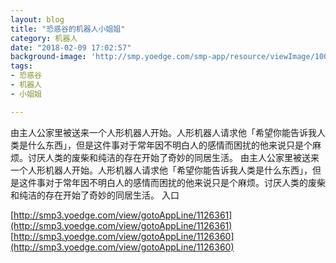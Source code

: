 ```yaml
---
layout: blog
title: "恐惑谷的机器人小姐姐"
category: 机器人
date: "2018-02-09 17:02:57"
background-image: 'http://smp.yoedge.com/smp-app/resource/viewImage/1004569appline.png'
tags:
- 恐惑谷
- 机器人
- 小姐姐

---
```

由主人公家里被送来一个人形机器人开始。人形机器人请求他「希望你能告诉我人类是什么东西」，但是这件事对于常年因不明白人的感情而困扰的他来说只是个麻烦。讨厌人类的废柴和纯洁的存在开始了奇妙的同居生活。
由主人公家里被送来一个人形机器人开始。人形机器人请求他「希望你能告诉我人类是什么东西」，但是这件事对于常年因不明白人的感情而困扰的他来说只是个麻烦。讨厌人类的废柴和纯洁的存在开始了奇妙的同居生活。
入口

[http://smp3.yoedge.com/view/gotoAppLine/1126361](http://smp3.yoedge.com/view/gotoAppLine/1126361)
[http://smp3.yoedge.com/view/gotoAppLine/1126360](http://smp3.yoedge.com/view/gotoAppLine/1126360)

        
